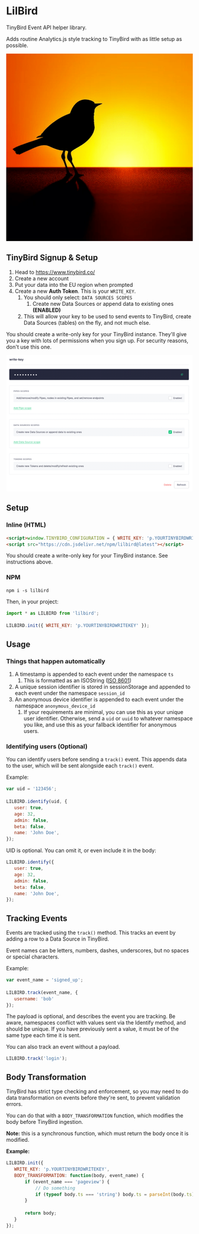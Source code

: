 # LilBird
TinyBird Event API helper library. 

Adds routine Analytics.js style tracking to TinyBird with as little setup as possible.

![Lilbird](bird.png?raw=true "Lilbird, stable diffusion")

## TinyBird Signup & Setup

1. Head to https://www.tinybird.co/
2. Create a new account
3. Put your data into the EU region when prompted
4. Create a new **Auth Token**. This is your `WRITE_KEY`.
   1. You should only select: `DATA SOURCES SCOPES`
      1. Create new Data Sources or append data to existing ones **(ENABLED)**
   2. This will allow your key to be used to send events to TinyBird, create Data Sources (tables) on the fly, and not much else.

You should create a write-only key for your TinyBird instance. They'll give you a key with lots of permissions when you sign up. For security reasons, don't use this one.

![Create a TinyBird Write Key](write-key.png?raw=true "Create a TinyBird Write Key")

## Setup

### Inline (HTML)

```html
<script>window.TINYBIRD_CONFIGURATION = { WRITE_KEY: 'p.YOURTINYBIRDWRITEKEY' }</script>
<script src="https://cdn.jsdelivr.net/npm/lilbird@latest"></script>
```

You should create a write-only key for your TinyBird instance. See instructions above.

### NPM

```shell
npm i -s lilbird
```

Then, in your project:

```js
import * as LILBIRD from 'lilbird';

LILBIRD.init({ WRITE_KEY: 'p.YOURTINYBIRDWRITEKEY' });
```

## Usage

### Things that happen automatically

1. A timestamp is appended to each event under the namespace `ts`
   1. This is formatted as an ISOString ([ISO 8601](https://en.wikipedia.org/wiki/ISO_8601))
2. A unique session identifier is stored in sessionStorage and appended to each event under the namespace `session_id`
3. An anonymous device identifier is appended to each event under the namespace `anonymous_device_id`
   1. If your requirements are minimal, you can use this as your unique user identifier. Otherwise, send a `uid` or `uuid` to whatever namespace you like, and use this as your fallback identifier for anonymous users.



### Identifying users (Optional)

You can identify users before sending a `track()` event. This appends data to the user, which will be sent alongside each `track()` event.

Example:

```js
var uid = '123456';

LILBIRD.identify(uid, {
   user: true,
   age: 32,
   admin: false,
   beta: false,
   name: 'John Doe',
});
```

UID is optional. You can omit it, or even include it in the body:

```js
LILBIRD.identify({
   user: true,
   age: 32,
   admin: false,
   beta: false,
   name: 'John Doe',
});
```

## Tracking Events

Events are tracked using the `track()` method. This tracks an event by adding a row to a Data Source in TinyBird.

Event names can be letters, numbers, dashes, underscores, but no spaces or special characters.

Example:

```js
var event_name = 'signed_up';

LILBIRD.track(event_name, {
   username: 'bob'
});
```

The payload is optional, and describes the event you are tracking. Be aware, namespaces conflict with values sent via the Identify method, and should be unique. If you have previously sent a value, it must be of the same type each time it is sent.

You can also track an event without a payload.

```js
LILBIRD.track('login');
```

## Body Transformation

TinyBird has strict type checking and enforcement, so you may need to do data transformation on events before they're sent, to prevent validation errors.

You can do that with a `BODY_TRANSFORMATION` function, which modifies the body before TinyBird ingestion.

**Note:** this is a synchronous function, which must return the body once it is modified.

**Example:** 

```js
LILBIRD.init({
   WRITE_KEY: 'p.YOURTINYBIRDWRITEKEY',
   BODY_TRANSFORMATION: function(body, event_name) {
       if (event_name === 'pageview') {
           // Do something
           if (typeof body.ts === 'string') body.ts = parseInt(body.ts);
       }
       
       return body;
   }
});
```